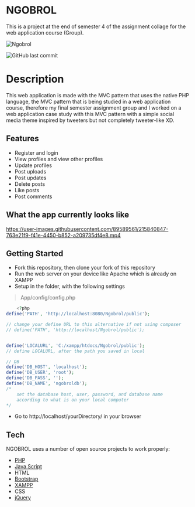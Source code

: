 # NGOBROL

This is a project at the end of semester 4 of the assignment collage for the web application course (Group).

![Ngobrol](https://cdn.jsdelivr.net/gh/azissukmawan/Project-Mata-kuliah-Aplikasi-Web@main/public/img/logo/logo.png) 

![GitHub last commit](https://img.shields.io/github/last-commit/azissukmawan/Project-Mata-kuliah-Aplikasi-Web)

# Description

This web application is made with the MVC pattern that uses the native PHP language,
the MVC pattern that is being studied in a web application course, therefore my final semester assignment group and I worked on a web application case study with this MVC pattern with a simple social media theme inspired by tweeters but not completely tweeter-like XD.

## Features

- Register and login
- View profiles and view other profiles
- Update profiles
- Post uploads
- Post updates
- Delete posts
- Like posts
- Post comments

## What the app currently looks like



https://user-images.githubusercontent.com/89589561/215840847-763e21f9-f41e-4450-b852-a209735df4e8.mp4



## Getting Started
- Fork this repository, then clone your fork of this repository
- Run the web server on your device like Apache which is already on XAMPP
- Setup in the folder, with the following settings
>App/config/config.php
```PHP
    <?php
define('PATH', 'http://localhost:8080/Ngobrol/public');

// change your define URL to this alternative if not using composer
// define('PATH', 'http://localhost/Ngobrol/public');


define('LOCALURL', 'C:/xampp/htdocs/Ngobrol/public');
// define LOCALURL, after the path you saved in local

// DB
define('DB_HOST', 'localhost');
define('DB_USER', 'root');
define('DB_PASS', '');
define('DB_NAME', 'ngobroldb');
/*
    set the database host, user, password, and database name
    according to what is on your local computer
*/
```
- Go to http://localhost/yourDirectory/ in your browser 


## Tech

NGOBROL uses a number of open source projects to work properly:

- [PHP](https://www.php.net)
- [Java Script](https://www.javascript.com)
- HTML
- [Bootstrap](https://getbootstrap.com)
- [XAMPP](https://www.apachefriends.org/download.html)
- CSS
- [jQuery](https://jquery.com)
